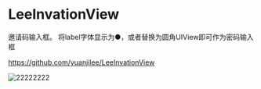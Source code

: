# LeeInvationView


邀请码输入框。 将label字体显示为●，或者替换为圆角UIView即可作为密码输入框 

https://github.com/yuanjilee/LeeInvationView



![22222222](https://cloud.githubusercontent.com/assets/9959986/7901588/4498746c-07c2-11e5-8b2a-29ce5baad558.gif)

